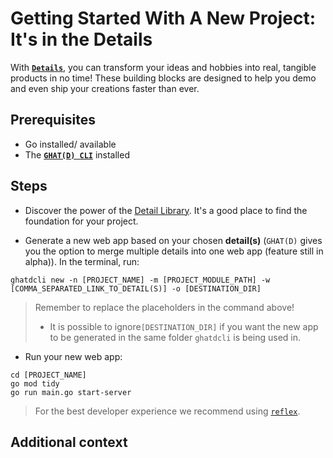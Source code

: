 # Getting Started With A New Project: It's in the Details


With [**`Details`**](../../about-details.md), you can transform your ideas and hobbies into real, tangible products in no time! These building blocks are designed to help you demo and even ship your creations faster than ever.

## Prerequisites

- Go installed/ available
- The [**`GHAT(D) CLI`**](#) installed

## Steps

- Discover the power of the [Detail Library](#). It's a good place to find the foundation for your project.
  
- Generate a new web app based on your chosen **detail(s)** (`GHAT(D)` gives you the option to merge multiple details into one web app (feature still in alpha)). In the terminal, run:


```shell
ghatdcli new -n [PROJECT_NAME] -m [PROJECT_MODULE_PATH] -w [COMMA_SEPARATED_LINK_TO_DETAIL(S)] -o [DESTINATION_DIR]
```

> Remember to replace the placeholders in the command above! 
>
> - It is possible to ignore`[DESTINATION_DIR]` if you want the new app to be generated in the same folder `ghatdcli` is being used in.

- Run your new web app:

```shell
cd [PROJECT_NAME]
go mod tidy
go run main.go start-server
```

> For the best developer experience we recommend using [`reflex`](https://github.com/cespare/reflex).

## Additional context



